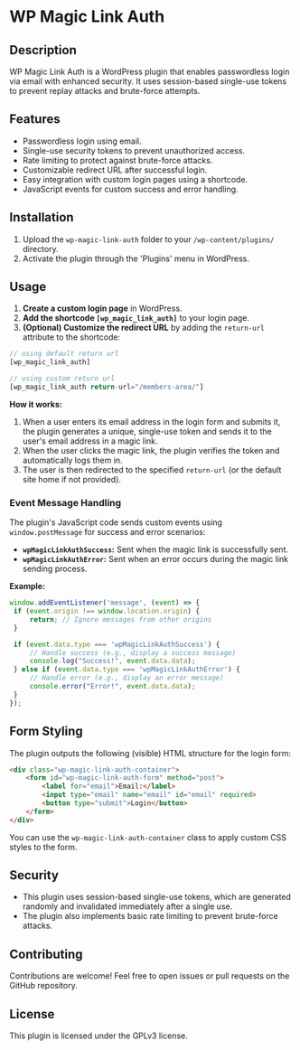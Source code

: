 # WP Magic Link Auth

## Description

WP Magic Link Auth is a WordPress plugin that enables passwordless login via email with enhanced security. It uses session-based single-use tokens to prevent replay attacks and brute-force attempts. 

## Features

- Passwordless login using email.
- Single-use security tokens to prevent unauthorized access.
- Rate limiting to protect against brute-force attacks.
- Customizable redirect URL after successful login.
- Easy integration with custom login pages using a shortcode.
- JavaScript events for custom success and error handling.

## Installation

1. Upload the `wp-magic-link-auth` folder to your `/wp-content/plugins/` directory.
2. Activate the plugin through the 'Plugins' menu in WordPress.

## Usage

1. **Create a custom login page** in WordPress.
2. **Add the shortcode `[wp_magic_link_auth]`** to your login page. 
3. **(Optional) Customize the redirect URL** by adding the `return-url` attribute to the shortcode:

```php
// using default return url
[wp_magic_link_auth]

// using custom return url
[wp_magic_link_auth return-url="/members-area/"]
```

**How it works:**

1. When a user enters its email address in the login form and submits it, the plugin generates a unique, single-use token and sends it to the user's email address in a magic link.
2. When the user clicks the magic link, the plugin verifies the token and automatically logs them in. 
3. The user is then redirected to the specified `return-url` (or the default site home if not provided).

### Event Message Handling

The plugin's JavaScript code sends custom events using `window.postMessage` for success and error scenarios:

- **`wpMagicLinkAuthSuccess`:** Sent when the magic link is successfully sent.
- **`wpMagicLinkAuthError`:** Sent when an error occurs during the magic link sending process.

**Example:**

```javascript
window.addEventListener('message', (event) => {
 if (event.origin !== window.location.origin) {
     return; // Ignore messages from other origins
 }

 if (event.data.type === 'wpMagicLinkAuthSuccess') {
     // Handle success (e.g., display a success message)
     console.log("Success!", event.data.data); 
 } else if (event.data.type === 'wpMagicLinkAuthError') {
     // Handle error (e.g., display an error message)
     console.error("Error!", event.data.data);
 }
});
```

## Form Styling
The plugin outputs the following (visible) HTML structure for the login form:
```html
<div class="wp-magic-link-auth-container"> 
    <form id="wp-magic-link-auth-form" method="post">
        <label for="email">Email:</label>
        <input type="email" name="email" id="email" required>
        <button type="submit">Login</button>
    </form>
</div>
```
You can use the `wp-magic-link-auth-container` class to apply custom CSS styles to the form.

## Security

- This plugin uses session-based single-use tokens, which are generated randomly and invalidated immediately after a single use.
- The plugin also implements basic rate limiting to prevent brute-force attacks.

## Contributing

Contributions are welcome! Feel free to open issues or pull requests on the GitHub repository.

## License

This plugin is licensed under the GPLv3 license.
